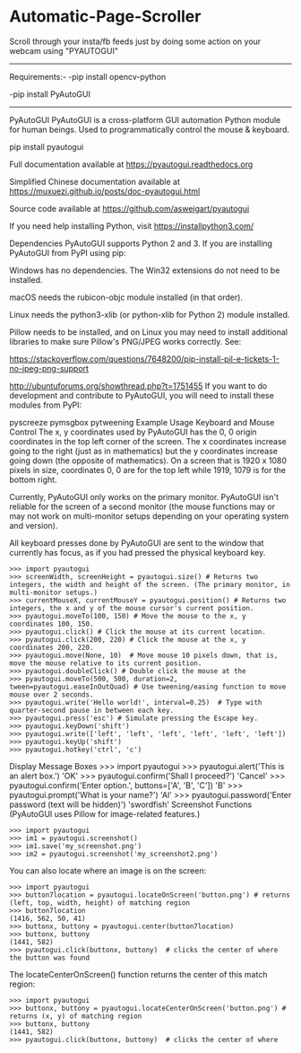 # Automatic-Page-Scroller
Scroll through your insta/fb feeds just by doing some action on your webcam using "PYAUTOGUI"

***
Requirements:-
-pip install opencv-python

-pip install PyAutoGUI

***

PyAutoGUI
PyAutoGUI is a cross-platform GUI automation Python module for human beings. Used to programmatically control the mouse & keyboard.

pip install pyautogui

Full documentation available at https://pyautogui.readthedocs.org

Simplified Chinese documentation available at https://muxuezi.github.io/posts/doc-pyautogui.html

Source code available at https://github.com/asweigart/pyautogui

If you need help installing Python, visit https://installpython3.com/

Dependencies
PyAutoGUI supports Python 2 and 3. If you are installing PyAutoGUI from PyPI using pip:

Windows has no dependencies. The Win32 extensions do not need to be installed.

macOS needs the rubicon-objc module installed (in that order).

Linux needs the python3-xlib (or python-xlib for Python 2) module installed.

Pillow needs to be installed, and on Linux you may need to install additional libraries to make sure Pillow's PNG/JPEG works correctly. See:

https://stackoverflow.com/questions/7648200/pip-install-pil-e-tickets-1-no-jpeg-png-support

http://ubuntuforums.org/showthread.php?t=1751455
If you want to do development and contribute to PyAutoGUI, you will need to install these modules from PyPI:

pyscreeze
pymsgbox
pytweening
Example Usage
Keyboard and Mouse Control
The x, y coordinates used by PyAutoGUI has the 0, 0 origin coordinates in the top left corner of the screen. The x coordinates increase going to the right (just as in mathematics) but the y coordinates increase going down (the opposite of mathematics). On a screen that is 1920 x 1080 pixels in size, coordinates 0, 0 are for the top left while 1919, 1079 is for the bottom right.

Currently, PyAutoGUI only works on the primary monitor. PyAutoGUI isn't reliable for the screen of a second monitor (the mouse functions may or may not work on multi-monitor setups depending on your operating system and version).

All keyboard presses done by PyAutoGUI are sent to the window that currently has focus, as if you had pressed the physical keyboard key.

    >>> import pyautogui
    >>> screenWidth, screenHeight = pyautogui.size() # Returns two integers, the width and height of the screen. (The primary monitor, in multi-monitor setups.)
    >>> currentMouseX, currentMouseY = pyautogui.position() # Returns two integers, the x and y of the mouse cursor's current position.
    >>> pyautogui.moveTo(100, 150) # Move the mouse to the x, y coordinates 100, 150.
    >>> pyautogui.click() # Click the mouse at its current location.
    >>> pyautogui.click(200, 220) # Click the mouse at the x, y coordinates 200, 220.
    >>> pyautogui.move(None, 10)  # Move mouse 10 pixels down, that is, move the mouse relative to its current position.
    >>> pyautogui.doubleClick() # Double click the mouse at the
    >>> pyautogui.moveTo(500, 500, duration=2, tween=pyautogui.easeInOutQuad) # Use tweening/easing function to move mouse over 2 seconds.
    >>> pyautogui.write('Hello world!', interval=0.25)  # Type with quarter-second pause in between each key.
    >>> pyautogui.press('esc') # Simulate pressing the Escape key.
    >>> pyautogui.keyDown('shift')
    >>> pyautogui.write(['left', 'left', 'left', 'left', 'left', 'left'])
    >>> pyautogui.keyUp('shift')
    >>> pyautogui.hotkey('ctrl', 'c')
Display Message Boxes
    >>> import pyautogui
    >>> pyautogui.alert('This is an alert box.')
    'OK'
    >>> pyautogui.confirm('Shall I proceed?')
    'Cancel'
    >>> pyautogui.confirm('Enter option.', buttons=['A', 'B', 'C'])
    'B'
    >>> pyautogui.prompt('What is your name?')
    'Al'
    >>> pyautogui.password('Enter password (text will be hidden)')
    'swordfish'
Screenshot Functions
(PyAutoGUI uses Pillow for image-related features.)

    >>> import pyautogui
    >>> im1 = pyautogui.screenshot()
    >>> im1.save('my_screenshot.png')
    >>> im2 = pyautogui.screenshot('my_screenshot2.png')
You can also locate where an image is on the screen:

    >>> import pyautogui
    >>> button7location = pyautogui.locateOnScreen('button.png') # returns (left, top, width, height) of matching region
    >>> button7location
    (1416, 562, 50, 41)
    >>> buttonx, buttony = pyautogui.center(button7location)
    >>> buttonx, buttony
    (1441, 582)
    >>> pyautogui.click(buttonx, buttony)  # clicks the center of where the button was found
The locateCenterOnScreen() function returns the center of this match region:

    >>> import pyautogui
    >>> buttonx, buttony = pyautogui.locateCenterOnScreen('button.png') # returns (x, y) of matching region
    >>> buttonx, buttony
    (1441, 582)
    >>> pyautogui.click(buttonx, buttony)  # clicks the center of where 

